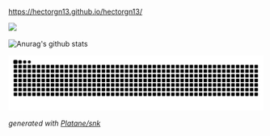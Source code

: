 https://hectorgn13.github.io/hectorgn13/

![](https://komarev.com/ghpvc/?username=HectorGN13)

![Anurag's github stats](https://github-readme-stats.vercel.app/api?username=HectorGN13&count_private=true&show_icons=true&theme=merko&include_all_commits=true)

![github contribution grid snake animation](https://raw.githubusercontent.com/HectorGN13/HectorGN13/output/github-contribution-grid-snake.svg)

_generated with [Platane/snk](https://github.com/Platane/snk)_


